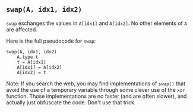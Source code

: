 ## `swap(A, idx1, idx2)`
`swap` exchanges the values in `A[idx1]` and `A[idx2]`.  No other elements of `A` are affected.

Here is the full pseudocode for `swap`:
```
swap(A, idx1, idx2)
    A.type t
    t = A[idx1]
    A[idx1] = A[idx2]
    A[idx2] = t
```
Note: If you search the web, you may find implementations of `swap()` that avoid the use of a temporary variable
through some clever use of the `xor` function.
Those implementations are no faster (and are often slower), and actually just obfuscate the code.
Don't use that trick.
